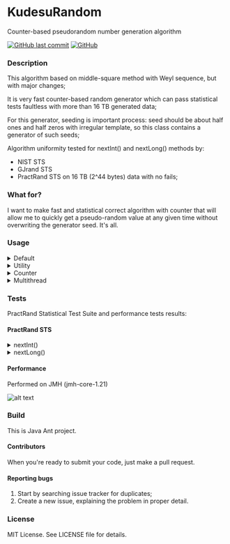 # KudesuRandom
Counter-based pseudorandom number generation algorithm

[![GitHub last commit](https://img.shields.io/github/last-commit/kudesunik/KudesuRandom.svg)](https://github.com/Kudesunik/KudesuRandom/commits)
[![GitHub](https://img.shields.io/github/license/mashape/apistatus.svg)](https://github.com/Kudesunik/KudesuRandom/blob/master/LICENSE)

### Description

This algorithm based on middle-square method with Weyl sequence, but with major changes;

It is very fast counter-based random generator which can pass statistical tests faultless with more than 16 TB generated data;

For this generator, seeding is important process: seed should be about half ones and half zeros with irregular template, so this class contains a generator of such seeds;

Algorithm uniformity tested for nextInt() and nextLong() methods by:
 * NIST STS
 * GJrand STS
 * PractRand STS on 16 TB (2^44 bytes) data with no fails;
 
### What for?

I want to make fast and statistical correct algorithm with counter that will allow me to quickly get a pseudo-random value at any given time without overwriting the generator seed. It's all.

### Usage

<details><summary>Default</summary>
 
```
KudesuRandom random = new KudesuRandom();

random.nextInt(); //-1468804468
random.nextLong(); //5938348328185169865
random.nextFloat(); //0.92516685
random.nextDouble(); //0.29415755092917695
random.nextBoolean(); //true
```

</details>

<details><summary>Utility</summary>

```
KudesuRandom random = new KudesuRandom();
		
random.nextIntRange(5); //4
random.nextIntRange(5, 10); //8
random.nextLongRange(5); //2
random.nextLongRange(5000000000000L, 5000000000010L); //5000000000007
```

</details>

<details><summary>Counter</summary>

```
KudesuRandom random = new KudesuRandom();
		
random.getInt(462); //228517850
random.getInt(875); //-250807096
		
random.getInt(462); //228517850
random.getInt(875); //-250807096
		
random.getDouble(7852); //0.5717218313913663
random.getDouble(7853); //0.7288801393591917
		
random.setCounter(7852);
		
random.nextDouble(); //0.5717218313913663
random.nextDouble(); //0.7288801393591917
```

</details>

<details><summary>Multithread</summary>

Make your own threads with ```random.setCounter()``` and set same ```seed``` value :)
 
</details>

### Tests

PractRand Statistical Test Suite and performance tests results:

#### PractRand STS

<details><summary>nextInt()</summary>
~/Programming/Random/PractRand$ ./test/test-final-int | ./RNG_test stdin32 -tlmaxonly<br />RNG_test using PractRand version 0.95<br />RNG = RNG_stdin32, seed = unknown<br />test set = core, folding = standard (32 bit)<br /><br />rng=RNG_stdin32, seed=unknown<br />length= 256 megabytes (2^28 bytes), time= 3.8 seconds<br />  no anomalies in 168 test result(s)<br /><br />rng=RNG_stdin32, seed=unknown<br />length= 512 megabytes (2^29 bytes), time= 8.6 seconds<br />  no anomalies in 180 test result(s)<br /><br />rng=RNG_stdin32, seed=unknown<br />length= 1 gigabyte (2^30 bytes), time= 17.4 seconds<br />  no anomalies in 194 test result(s)<br /><br />rng=RNG_stdin32, seed=unknown<br />length= 2 gigabytes (2^31 bytes), time= 33.8 seconds<br />  no anomalies in 205 test result(s)<br /><br />rng=RNG_stdin32, seed=unknown<br />length= 4 gigabytes (2^32 bytes), time= 64.4 seconds<br />  no anomalies in 217 test result(s)<br /><br />rng=RNG_stdin32, seed=unknown<br />length= 8 gigabytes (2^33 bytes), time= 126 seconds<br />  no anomalies in 230 test result(s)<br /><br />rng=RNG_stdin32, seed=unknown<br />length= 16 gigabytes (2^34 bytes), time= 261 seconds<br />  no anomalies in 240 test result(s)<br /><br />rng=RNG_stdin32, seed=unknown<br />length= 32 gigabytes (2^35 bytes), time= 529 seconds<br />  no anomalies in 251 test result(s)<br /><br />rng=RNG_stdin32, seed=unknown<br />length= 64 gigabytes (2^36 bytes), time= 1068 seconds<br />  no anomalies in 263 test result(s)<br /><br />rng=RNG_stdin32, seed=unknown<br />length= 128 gigabytes (2^37 bytes), time= 2120 seconds<br />  no anomalies in 273 test result(s)<br /><br />rng=RNG_stdin32, seed=unknown<br />length= 256 gigabytes (2^38 bytes), time= 4247 seconds<br />  no anomalies in 284 test result(s)<br /><br />rng=RNG_stdin32, seed=unknown<br />length= 512 gigabytes (2^39 bytes), time= 8574 seconds<br />  no anomalies in 295 test result(s)<br /><br />rng=RNG_stdin32, seed=unknown<br />length= 1 terabyte (2^40 bytes), time= 17166 seconds<br />  no anomalies in 304 test result(s)<br /><br />rng=RNG_stdin32, seed=unknown<br />length= 2 terabytes (2^41 bytes), time= 34151 seconds<br />  no anomalies in 313 test result(s)<br /><br />rng=RNG_stdin32, seed=unknown<br />length= 4 terabytes (2^42 bytes), time= 68623 seconds<br />  no anomalies in 323 test result(s)<br /><br />rng=RNG_stdin32, seed=unknown<br />length= 8 terabytes (2^43 bytes), time= 137222 seconds<br />  no anomalies in 331 test result(s)<br /><br />rng=RNG_stdin32, seed=unknown<br />length= 16 terabytes (2^44 bytes), time= 264083 seconds<br />  no anomalies in 339 test result(s)<br /><br />rng=RNG_stdin32, seed=unknown<br />length= 32 terabytes (2^45 bytes), time= 489072 seconds<br />  Test Name                         Raw       Processed     Evaluation<br />  [Low1/32]TMFn(2+13):wl            R= +26.0  p~=   9e-9    very suspicious  <br />  ...and 346 test result(s) without anomalies
</details>

<details><summary>nextLong()</summary>
~/Programming/Random/PractRand$ ./test/test-final-long | ./RNG_test stdin64 -tlmaxonly<br />RNG_test using PractRand version 0.95<br />RNG = RNG_stdin64, seed = unknown<br />test set = core, folding = standard (64 bit)<br /><br />rng=RNG_stdin64, seed=unknown<br />length= 256 megabytes (2^28 bytes), time= 3.7 seconds<br />  no anomalies in 213 test result(s)<br /><br />rng=RNG_stdin64, seed=unknown<br />length= 512 megabytes (2^29 bytes), time= 8.7 seconds<br />  no anomalies in 229 test result(s)<br /><br />rng=RNG_stdin64, seed=unknown<br />length= 1 gigabyte (2^30 bytes), time= 17.5 seconds<br />  no anomalies in 246 test result(s)<br /><br />rng=RNG_stdin64, seed=unknown<br />length= 2 gigabytes (2^31 bytes), time= 34.3 seconds<br />  no anomalies in 263 test result(s)<br /><br />rng=RNG_stdin64, seed=unknown<br />length= 4 gigabytes (2^32 bytes), time= 64.9 seconds<br />  no anomalies in 279 test result(s)<br /><br />rng=RNG_stdin64, seed=unknown<br />length= 8 gigabytes (2^33 bytes), time= 126 seconds<br />  no anomalies in 295 test result(s)<br /><br />rng=RNG_stdin64, seed=unknown<br />length= 16 gigabytes (2^34 bytes), time= 245 seconds<br />  no anomalies in 311 test result(s)<br /><br />rng=RNG_stdin64, seed=unknown<br />length= 32 gigabytes (2^35 bytes), time= 478 seconds<br />  no anomalies in 325 test result(s)<br /><br />rng=RNG_stdin64, seed=unknown<br />length= 64 gigabytes (2^36 bytes), time= 949 seconds<br />  no anomalies in 340 test result(s)<br /><br />rng=RNG_stdin64, seed=unknown<br />length= 128 gigabytes (2^37 bytes), time= 1865 seconds<br />  no anomalies in 355 test result(s)<br /><br />rng=RNG_stdin64, seed=unknown<br />length= 256 gigabytes (2^38 bytes), time= 3719 seconds<br />  no anomalies in 369 test result(s)<br /><br />rng=RNG_stdin64, seed=unknown<br />length= 512 gigabytes (2^39 bytes), time= 7492 seconds<br />  no anomalies in 383 test result(s)<br /><br />rng=RNG_stdin64, seed=unknown<br />length= 1 terabyte (2^40 bytes), time= 15002 seconds<br />  no anomalies in 397 test result(s)<br /><br />rng=RNG_stdin64, seed=unknown<br />length= 2 terabytes (2^41 bytes), time= 29816 seconds<br />  no anomalies in 409 test result(s)<br /><br />rng=RNG_stdin64, seed=unknown<br />length= 4 terabytes (2^42 bytes), time= 59935 seconds<br />  no anomalies in 422 test result(s)<br /><br />rng=RNG_stdin64, seed=unknown<br />length= 8 terabytes (2^43 bytes), time= 119886 seconds<br />  no anomalies in 434 test result(s)<br /><br />rng=RNG_stdin64, seed=unknown<br />length= 16 terabytes (2^44 bytes), time= 233727 seconds<br />  no anomalies in 445 test result(s)<br /><br />rng=RNG_stdin64, seed=unknown<br />length= 32 terabytes (2^45 bytes), time= 432759 seconds<br />  no anomalies in 455 test result(s)
</details>

#### Performance

Performed on JMH (jmh-core-1.21)

![alt text](https://github.com/Kudesunik/KudesuRandom/blob/master/resources/tests/performance.png)

### Build 

This is Java Ant project.

#### Contributors

When you're ready to submit your code, just make a pull request.

#### Reporting bugs

1. Start by searching issue tracker for duplicates;
2. Create a new issue, explaining the problem in proper detail.

### License
MIT License. See LICENSE file for details.
